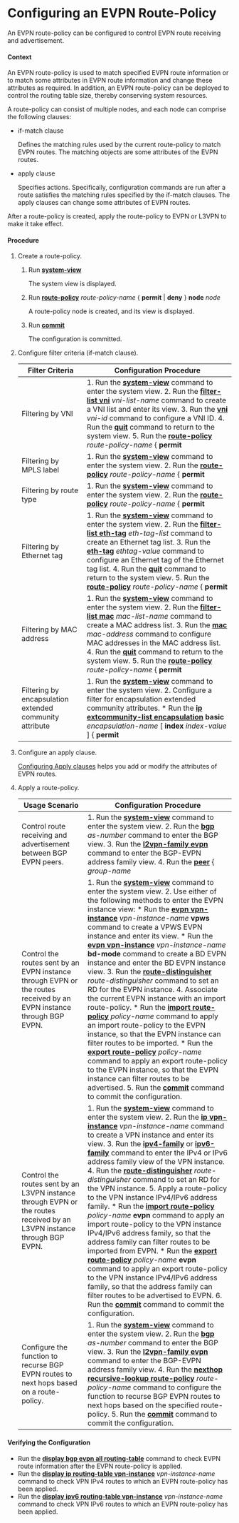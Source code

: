 Configuring an EVPN Route-Policy
================================

An EVPN route-policy can be configured to control EVPN route receiving and advertisement.

#### Context

An EVPN route-policy is used to match specified EVPN route information or to match some attributes in EVPN route information and change these attributes as required. In addition, an EVPN route-policy can be deployed to control the routing table size, thereby conserving system resources.

A route-policy can consist of multiple nodes, and each node can comprise the following clauses:

* if-match clause
  
  Defines the matching rules used by the current route-policy to match EVPN routes. The matching objects are some attributes of the EVPN routes.
* apply clause
  
  Specifies actions. Specifically, configuration commands are run after a route satisfies the matching rules specified by the if-match clauses. The apply clauses can change some attributes of EVPN routes.

After a route-policy is created, apply the route-policy to EVPN or L3VPN to make it take effect.


#### Procedure

1. Create a route-policy.
   1. Run [**system-view**](cmdqueryname=system-view)
      
      
      
      The system view is displayed.
   2. Run [**route-policy**](cmdqueryname=route-policy) *route-policy-name* { **permit** | **deny** } **node** *node*
      
      
      
      A route-policy node is created, and its view is displayed.
   3. Run [**commit**](cmdqueryname=commit)
      
      
      
      The configuration is committed.
2. Configure filter criteria (if-match clause).
   
   
   
   | Filter Criteria | Configuration Procedure |
   | --- | --- |
   | Filtering by VNI | 1. Run the [**system-view**](cmdqueryname=system-view) command to enter the system view. 2. Run the [**filter-list vni**](cmdqueryname=filter-list+vni) *vni-list-name* command to create a VNI list and enter its view. 3. Run the [**vni**](cmdqueryname=vni) *vni-id* command to configure a VNI ID. 4. Run the [**quit**](cmdqueryname=quit) command to return to the system view. 5. Run the [**route-policy**](cmdqueryname=route-policy) *route-policy-name* { **permit** | **deny** } **node** *node* to enter the route-policy view. 6. Configure matching rules based on VNI lists:    * Run the [**if-match l2vni**](cmdqueryname=if-match+l2vni) [ *l2vni-name* ] command to configure a matching rule based on a Layer 2 VNI list.    * Run the [**if-match l3vni**](cmdqueryname=if-match+l3vni) [ *l3vni-name* ] command to configure a matching rule based on a Layer 3 VNI list. 7. Run the [**commit**](cmdqueryname=commit) command to commit the configuration. |
   | Filtering by MPLS label | 1. Run the [**system-view**](cmdqueryname=system-view) command to enter the system view. 2. Run the [**route-policy**](cmdqueryname=route-policy) *route-policy-name* { **permit** | **deny** } **node** *node* to enter the route-policy view. 3. Run the [**if-match**](cmdqueryname=if-match) { **mpls-label** | **mpls-label2** } \* command to configure a matching rule based on an MPLS label. 4. Run the [**commit**](cmdqueryname=commit) command to commit the configuration. |
   | Filtering by route type | 1. Run the [**system-view**](cmdqueryname=system-view) command to enter the system view. 2. Run the [**route-policy**](cmdqueryname=route-policy) *route-policy-name* { **permit** | **deny** } **node** *node* to enter the route-policy view. 3. Run the [**if-match route-type**](cmdqueryname=if-match+route-type) **evpn** { **ad** | **es** | **inclusive** | **join** | **leave** | **mac** | **prefix** | **smet** } \* command to configure a matching rule based on the route type. 4. Run the [**commit**](cmdqueryname=commit) command to commit the configuration. |
   | Filtering by Ethernet tag | 1. Run the [**system-view**](cmdqueryname=system-view) command to enter the system view. 2. Run the [**filter-list eth-tag**](cmdqueryname=filter-list+eth-tag) *eth-tag-list* command to create an Ethernet tag list. 3. Run the [**eth-tag**](cmdqueryname=eth-tag) *ethtag-value* command to configure an Ethernet tag of the Ethernet tag list. 4. Run the [**quit**](cmdqueryname=quit) command to return to the system view. 5. Run the [**route-policy**](cmdqueryname=route-policy) *route-policy-name* { **permit** | **deny** } **node** *node* to enter the route-policy view. 6. Run the [**if-match eth-tag-list**](cmdqueryname=if-match+eth-tag-list) *eth-tag-list-name* command to configure a matching rule based on the Ethernet tag. 7. Run the [**commit**](cmdqueryname=commit) command to commit the configuration. |
   | Filtering by MAC address | 1. Run the [**system-view**](cmdqueryname=system-view) command to enter the system view. 2. Run the [**filter-list mac**](cmdqueryname=filter-list+mac) *mac-list-name* command to create a MAC address list. 3. Run the [**mac**](cmdqueryname=mac) *mac-address* command to configure MAC addresses in the MAC address list. 4. Run the [**quit**](cmdqueryname=quit) command to return to the system view. 5. Run the [**route-policy**](cmdqueryname=route-policy) *route-policy-name* { **permit** | **deny** } **node** *node* to enter the route-policy view. 6. Run the [**if-match mac-list**](cmdqueryname=if-match+mac-list) *mac-list-name* command to configure a matching rule based on the MAC address list. 7. Run the [**commit**](cmdqueryname=commit) command to commit the configuration. |
   | Filtering by encapsulation extended community attribute | 1. Run the [**system-view**](cmdqueryname=system-view) command to enter the system view. 2. Configure a filter for encapsulation extended community attributes.     * Run the [**ip extcommunity-list encapsulation**](cmdqueryname=ip+extcommunity-list+encapsulation) **basic** *encapsulation-name* [ **index** *index-value* ] { **permit** | **deny** } { *encap-value* } & <1-16> command to create a filter for basic encapsulation extended community attributes.    * Run the [**ip extcommunity-list encapsulation**](cmdqueryname=ip+extcommunity-list+encapsulation) **advanced** *encapsulation-name* [ **index** *index-value* ] { **permit** | **deny** } *regular* command to create a filter for advanced encapsulation extended community attributes. NOTE:  In an EVPN VXLAN scenario, EVPN routes carry VXLAN-encapsulated extended community attributes. You can set *encap-value* to **0:8** to filter EVPN routes in this scenario. In an EVPN MPLS scenario, a device may receive EVPN routes carrying MPLS-encapsulated extended community attributes. To filter these routes, set *encap-value* to **0:10**. 3. Run the [**route-policy**](cmdqueryname=route-policy) *route-policy-name* { **permit** | **deny** } **node** *node* to enter the route-policy view. 4. Run the [**if-match extcommunity-list encapsulation**](cmdqueryname=if-match+extcommunity-list+encapsulation) *encapsulation-name* command to configure a matching rule based on the extended community attribute filter. 5. Run the [**commit**](cmdqueryname=commit) command to commit the configuration. |
3. Configure an apply clause.
   
   
   
   [Configuring Apply clauses](dc_vrp_route-policy_cfg_0010.html) helps you add or modify the attributes of EVPN routes.
4. Apply a route-policy.
   
   
   
   | Usage Scenario | Configuration Procedure |
   | --- | --- |
   | Control route receiving and advertisement between BGP EVPN peers. | 1. Run the [**system-view**](cmdqueryname=system-view) command to enter the system view. 2. Run the [**bgp**](cmdqueryname=bgp) *as-number* command to enter the BGP view. 3. Run the [**l2vpn-family evpn**](cmdqueryname=l2vpn-family+evpn) command to enter the BGP-EVPN address family view. 4. Run the [**peer**](cmdqueryname=peer) { *group-name* | *ipv4-address* } **route-policy** *route-policy-name* { **import** | **export** } command to configure a route-policy for the routes received from the BGP EVPN peer (group) or advertised to the BGP EVPN peer (group). 5. Run the [**commit**](cmdqueryname=commit) command to commit the configuration. |
   | Control the routes sent by an EVPN instance through EVPN or the routes received by an EVPN instance through BGP EVPN. | 1. Run the [**system-view**](cmdqueryname=system-view) command to enter the system view. 2. Use either of the following methods to enter the EVPN instance view:     * Run the [**evpn vpn-instance**](cmdqueryname=evpn+vpn-instance) *vpn-instance-name* **vpws** command to create a VPWS EVPN instance and enter its view.    * Run the [**evpn vpn-instance**](cmdqueryname=evpn+vpn-instance) *vpn-instance-name* **bd-mode** command to create a BD EVPN instance and enter the BD EVPN instance view. 3. Run the [**route-distinguisher**](cmdqueryname=route-distinguisher) *route-distinguisher* command to set an RD for the EVPN instance. 4. Associate the current EVPN instance with an import route-policy.    * Run the [**import route-policy**](cmdqueryname=import+route-policy) *policy-name* command to apply an import route-policy to the EVPN instance, so that the EVPN instance can filter routes to be imported.    * Run the [**export route-policy**](cmdqueryname=export+route-policy) *policy-name* command to apply an export route-policy to the EVPN instance, so that the EVPN instance can filter routes to be advertised. 5. Run the [**commit**](cmdqueryname=commit) command to commit the configuration. |
   | Control the routes sent by an L3VPN instance through EVPN or the routes received by an L3VPN instance through BGP EVPN. | 1. Run the [**system-view**](cmdqueryname=system-view) command to enter the system view. 2. Run the [**ip vpn-instance**](cmdqueryname=ip+vpn-instance) *vpn-instance-name* command to create a VPN instance and enter its view. 3. Run the [**ipv4-family**](cmdqueryname=ipv4-family) or [**ipv6-family**](cmdqueryname=ipv6-family) command to enter the IPv4 or IPv6 address family view of the VPN instance. 4. Run the [**route-distinguisher**](cmdqueryname=route-distinguisher) *route-distinguisher* command to set an RD for the VPN instance. 5. Apply a route-policy to the VPN instance IPv4/IPv6 address family.    * Run the [**import route-policy**](cmdqueryname=import+route-policy) *policy-name* **evpn** command to apply an import route-policy to the VPN instance IPv4/IPv6 address family, so that the address family can filter routes to be imported from EVPN.    * Run the [**export route-policy**](cmdqueryname=export+route-policy) *policy-name* **evpn** command to apply an export route-policy to the VPN instance IPv4/IPv6 address family, so that the address family can filter routes to be advertised to EVPN. 6. Run the [**commit**](cmdqueryname=commit) command to commit the configuration. |
   | Configure the function to recurse BGP EVPN routes to next hops based on a route-policy. | 1. Run the [**system-view**](cmdqueryname=system-view) command to enter the system view. 2. Run the [**bgp**](cmdqueryname=bgp) *as-number* command to enter the BGP view. 3. Run the [**l2vpn-family evpn**](cmdqueryname=l2vpn-family+evpn) command to enter the BGP-EVPN address family view. 4. Run the [**nexthop recursive-lookup route-policy**](cmdqueryname=nexthop+recursive-lookup+route-policy) *route-policy-name* command to configure the function to recurse BGP EVPN routes to next hops based on the specified route-policy. 5. Run the [**commit**](cmdqueryname=commit) command to commit the configuration. |

#### Verifying the Configuration

* Run the [**display bgp evpn all routing-table**](cmdqueryname=display+bgp+evpn+all+routing-table) command to check EVPN route information after the EVPN route-policy is applied.
* Run the [**display ip routing-table vpn-instance**](cmdqueryname=display+ip+routing-table+vpn-instance) *vpn-instance-name* command to check VPN IPv4 routes to which an EVPN route-policy has been applied.
* Run the [**display ipv6 routing-table vpn-instance**](cmdqueryname=display+ipv6+routing-table+vpn-instance) *vpn-instance-name* command to check VPN IPv6 routes to which an EVPN route-policy has been applied.